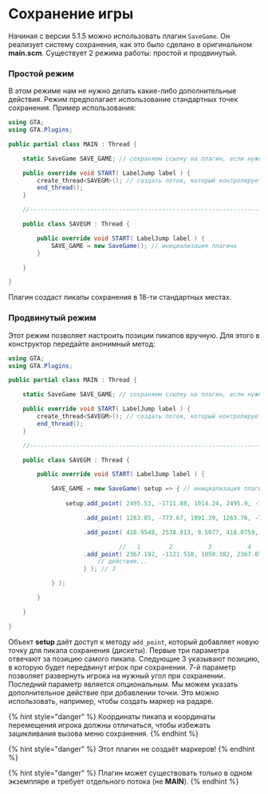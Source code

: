 # Сохранение игры

Начиная с версии 5.1.5 можно использовать плагин `SaveGame`. Он реализует систему сохранения, как это было сделано в оригинальном **main.scm**. Существует 2 режима работы: простой и продвинутый.

### Простой режим

В этом режиме нам не нужно делать какие-либо дополнительные действия. Режим предполагает использование стандартных точек сохранения. Пример использования:

```csharp
using GTA;
using GTA.Plugins;

public partial class MAIN : Thread {

    static SaveGame SAVE_GAME; // сохраняем ссылку на плагин, если нужно

    public override void START( LabelJump label ) {
        create_thread<SAVEGM>(); // создать поток, который контролирует сохранение
        end_thread();
    }

    //----------------------------------------------------------------------------------------------------

    public class SAVEGM : Thread {

        public override void START( LabelJump label ) {
            SAVE_GAME = new SaveGame(); // инициализация плагина
        }

    }

}
```

Плагин создаст пикапы сохранения в 18-ти стандартных местах.

### Продвинутый режим

Этот режим позволяет настроить позиции пикапов вручную. Для этого в конструктор передайте анонимный метод:

```csharp
using GTA;
using GTA.Plugins;

public partial class MAIN : Thread {

    static SaveGame SAVE_GAME; // сохраняем ссылку на плагин, если нужно

    public override void START( LabelJump label ) {
        create_thread<SAVEGM>(); // создать поток, который контролирует сохранение
        end_thread();
    }

    //----------------------------------------------------------------------------------------------------

    public class SAVEGM : Thread {

        public override void START( LabelJump label ) {

            SAVE_GAME = new SaveGame( setup => { // инициализация плагина
			
                setup.add_point( 2495.53, -1711.88, 1014.24, 2495.9, -1707.45, 1013.26, 0.0 ) // 0

                     .add_point( 1263.05, -773.67, 1091.39, 1263.76, -776.59, 1090.89, 183.23 ) // 1

                     .add_point( 416.9548, 2538.813, 9.5077, 418.0759, 2536.771, 9.0077, 269.2893 ) // 2

                               //   1        2          3          4         5           6         7       8
                     .add_point( 2367.192, -1121.518, 1050.382, 2367.072, -1123.715, 1049.875, 183.259, delegate { 
                         // действие...
                     } ); // 3

            } );

        }

    }

}
```

Объект **setup** даёт доступ к методу `add_point`, который добавляет новую точку для пикапа сохранения (дискеты). Первые три параметра отвечают за позицию самого пикапа. Следующие 3 указывают позицию, в которую будет передвинут игрок при сохранении. 7-й параметр позволяет развернуть игрока на нужный угол при сохранении. Последний параметр является опциональным. Мы можем указать дополнительное действие при добавлении точки. Это можно использовать, например, чтобы создать маркер на радаре.

{% hint style="danger" %}
Координаты пикапа и координаты перемещения игрока должны отличаться, чтобы избежать зацикливания вызова меню сохранения.&#x20;
{% endhint %}

{% hint style="danger" %}
Этот плагин не создаёт маркеров!&#x20;
{% endhint %}

{% hint style="danger" %}
Плагин может существовать только в одном экземпляре и требует отдельного потока (не **MAIN**).&#x20;
{% endhint %}
